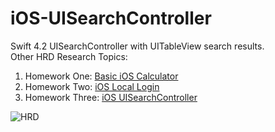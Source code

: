 # iOS-UISearchController
Swift 4.2 UISearchController with UITableView search results. <br/>
Other HRD Research Topics:<br/>
1. Homework One: [Basic iOS Calculator](https://github.com/srengkhorn/iOS-calculator)
2. Homework Two: [iOS Local Login](https://github.com/srengkhorn/iOS-local-login)
3. Homework Three: [iOS UISearchController](https://github.com/srengkhorn/iOS-UISearchController)


![HRD](https://scontent.fpnh4-1.fna.fbcdn.net/v/t31.0-8/29665607_550086592057735_2245634998573582711_o.jpg?_nc_cat=108&_nc_ht=scontent.fpnh4-1.fna&oh=43b0e634bef7626d7ad1b1557dc2bafe&oe=5C8889F2)
